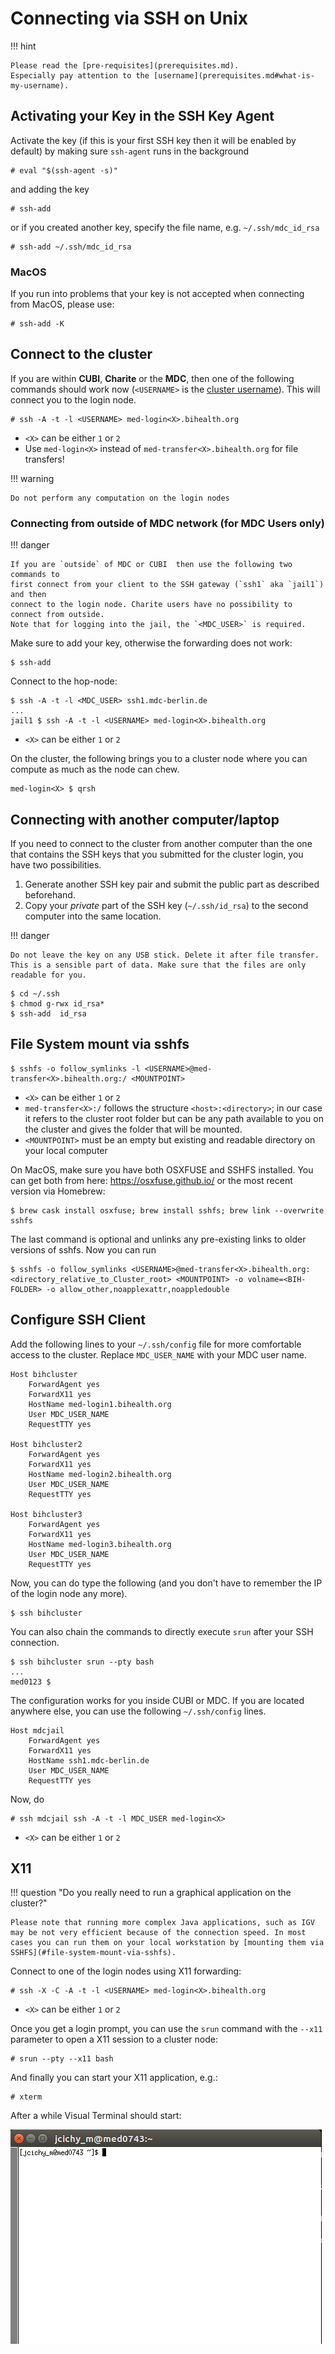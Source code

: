 # Connecting via SSH on Unix

!!! hint

    Please read the [pre-requisites](prerequisites.md).
    Especially pay attention to the [username](prerequisites.md#what-is-my-username).

## Activating your Key in the SSH Key Agent

Activate the key (if this is your first SSH key then it will be enabled by default) by making sure `ssh-agent` runs in the background

```
# eval "$(ssh-agent -s)"
```

and adding the key

```
# ssh-add
```

or if you created another key, specify the file name, e.g. `~/.ssh/mdc_id_rsa`

```
# ssh-add ~/.ssh/mdc_id_rsa
```

### MacOS

If you run into problems that your key is not accepted when connecting from MacOS,
please use:

```
# ssh-add -K
```

## Connect to the cluster

If you are within **CUBI**, **Charite** or the **MDC**, then one of the
following commands should work now (`<USERNAME>` is the
[cluster username](prerequisites.md#what-is-my-username)). This will connect you to the login node.

```
# ssh -A -t -l <USERNAME> med-login<X>.bihealth.org
```

* `<X>` can be either `1` or `2`
* Use `med-login<X>` instead of `med-transfer<X>.bihealth.org` for file transfers!

!!! warning

    Do not perform any computation on the login nodes

### Connecting from outside of MDC network (for MDC Users only)

!!! danger

    If you are `outside` of MDC or CUBI  then use the following two commands to
    first connect from your client to the SSH gateway (`ssh1` aka `jail1`) and then
    connect to the login node. Charite users have no possibility to connect from outside.
    Note that for logging into the jail, the `<MDC_USER>` is required.

Make sure to add your key, otherwise the forwarding does not work:

```
$ ssh-add
```

Connect to the hop-node:

```
$ ssh -A -t -l <MDC_USER> ssh1.mdc-berlin.de
...
jail1 $ ssh -A -t -l <USERNAME> med-login<X>.bihealth.org
```

* `<X>` can be either `1` or `2`

On the cluster, the following brings you to a cluster node where you can
compute as much as the node can chew.

```
med-login<X> $ qrsh
```

## Connecting with another computer/laptop

If you need to connect to the cluster from another computer than the one
that contains the SSH keys that you submitted for the cluster login, you
have two possibilities.

1. Generate another SSH key pair and submit the public part as described
   beforehand.
2. Copy your _private_ part of the SSH key (`~/.ssh/id_rsa`) to the second
   computer into the same location.

!!! danger

    Do not leave the key on any USB stick. Delete it after file transfer.
    This is a sensible part of data. Make sure that the files are only readable for you.

```
$ cd ~/.ssh
$ chmod g-rwx id_rsa*
$ ssh-add  id_rsa
```

## File System mount via sshfs

```
$ sshfs -o follow_symlinks -l <USERNAME>@med-transfer<X>.bihealth.org:/ <MOUNTPOINT>
```

* `<X>` can be either `1` or `2`
* `med-transfer<X>:/` follows the structure `<host>:<directory>`; in our case it refers to the cluster root folder but can be any path available to you on the cluster and gives the folder that will be mounted.
* `<MOUNTPOINT>` must be an empty but existing and readable directory on your
local computer

On MacOS, make sure you have both OSXFUSE and SSHFS installed. You can get both from here: https://osxfuse.github.io/ or the most recent version via Homebrew:
```
$ brew cask install osxfuse; brew install sshfs; brew link --overwrite sshfs
```
The last command is optional and unlinks any pre-existing links to older versions of sshfs.
Now you can run
```
$ sshfs -o follow_symlinks <USERNAME>@med-transfer<X>.bihealth.org:<directory_relative_to_Cluster_root> <MOUNTPOINT> -o volname=<BIH-FOLDER> -o allow_other,noapplexattr,noappledouble
```

## Configure SSH Client

Add the following lines to your `~/.ssh/config` file for more comfortable access to the cluster.
Replace `MDC_USER_NAME` with your MDC user name.

```
Host bihcluster
    ForwardAgent yes
    ForwardX11 yes
    HostName med-login1.bihealth.org
    User MDC_USER_NAME
    RequestTTY yes

Host bihcluster2
    ForwardAgent yes
    ForwardX11 yes
    HostName med-login2.bihealth.org
    User MDC_USER_NAME
    RequestTTY yes

Host bihcluster3
    ForwardAgent yes
    ForwardX11 yes
    HostName med-login3.bihealth.org
    User MDC_USER_NAME
    RequestTTY yes
```

Now, you can do type the following (and you don't have to remember the IP of the login node any more).

```
$ ssh bihcluster
```

You can also chain the commands to directly execute `srun` after your SSH connection.

```
$ ssh bihcluster srun --pty bash
...
med0123 $
```

The configuration works for you inside CUBI or MDC.
If you are located anywhere else, you can use the following `~/.ssh/config` lines.

```
Host mdcjail
    ForwardAgent yes
    ForwardX11 yes
    HostName ssh1.mdc-berlin.de
    User MDC_USER_NAME
    RequestTTY yes
```

Now, do

```
# ssh mdcjail ssh -A -t -l MDC_USER med-login<X>
```

* `<X>` can be either `1` or `2`

## X11

!!! question "Do you really need to run a graphical application on the cluster?"

    Please note that running more complex Java applications, such as IGV may be not very efficient because of the connection speed. In most cases you can run them on your local workstation by [mounting them via SSHFS](#file-system-mount-via-sshfs).

Connect to one of the login nodes using X11 forwarding:

```
# ssh -X -C -A -t -l <USERNAME> med-login<X>.bihealth.org
```

* `<X>` can be either `1` or `2`

Once you get a login prompt, you can use the `srun` command with the `--x11` parameter to open a X11 session to a cluster node:

```
# srun --pty --x11 bash
```

And finally you can start your X11 application, e.g.:
```
# xterm
```

After a while Visual Terminal should start:

![](figures/xterm_linux.png)
